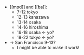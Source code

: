 - [[mpd]] and [[ba]]:
  - 7-12 tokyo
  - 12-13 kanazawa
  - 13-14 osaka
  - 14-16 hiroshima
  - 16-18 osaka <- yo?
  - 18-22 tokyo <- yo?
- -> San Francisco 9-13?
  - I might be able to make it work!
